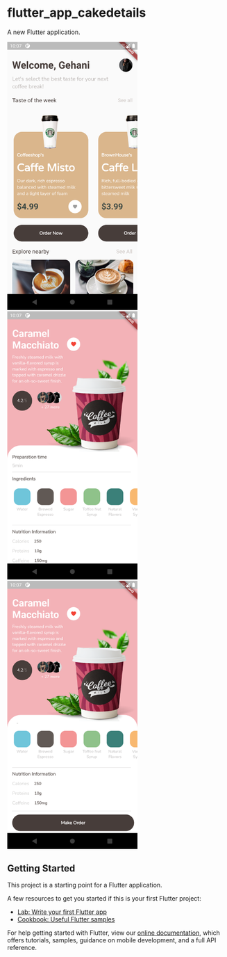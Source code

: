 # flutter_app_cakedetails

A new Flutter application.

<img src="assets/Screenshot_cf1.png" width=300>  <img src="assets/Screenshot_cf2.png" width=300>  <img src="assets/Screenshot_cf3.png" width=300>

## Getting Started

This project is a starting point for a Flutter application.

A few resources to get you started if this is your first Flutter project:

- [Lab: Write your first Flutter app](https://flutter.dev/docs/get-started/codelab)
- [Cookbook: Useful Flutter samples](https://flutter.dev/docs/cookbook)

For help getting started with Flutter, view our
[online documentation](https://flutter.dev/docs), which offers tutorials,
samples, guidance on mobile development, and a full API reference.
